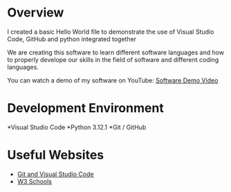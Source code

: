 # Overview

I created a basic Hello World file to demonstrate the use of Visual Studio Code, GitHub and python integrated together

We are creating this software to learn different software languages and how to properly develope our skills in the field of software and different coding languages.

You can watch a demo of my software on YouTube: [Software Demo Video](https://youtu.be/_I9RcPbpRpQ)

# Development Environment

*Visual Studio Code
*Python 3.12.1
*Git /  GitHub

# Useful Websites

* [Git and Visual Studio Code](https://github.com/)
* [W3 Schools](https://www.w3schools.com/)